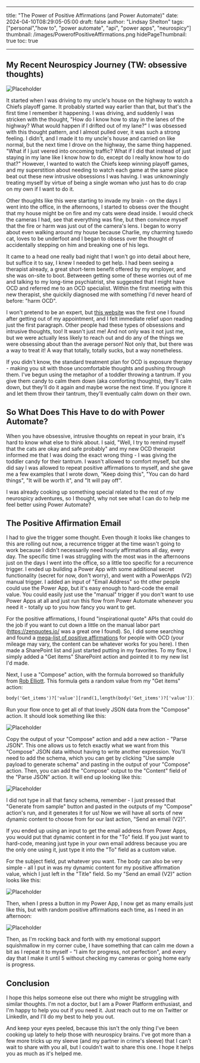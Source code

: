 <!-- Google tag (gtag.js) -->
<script async src="https://www.googletagmanager.com/gtag/js?id=G-CN3PDT3T20"></script>
<script>
  window.dataLayer = window.dataLayer || [];
  function gtag(){dataLayer.push(arguments);}
  gtag('js', new Date());

  gtag('config', 'G-CN3PDT3T20');
</script>

---
title: "The Power of Positive Affirmations (and Power Automate)"
date: 2024-04-10T08:29:05-05:00
draft: false
author: "Lindsay Shelton"
tags: ["personal","how to", "power automate", "api", "power apps", "neurospicy"]
thumbnail: /images/PowerofPositiveAffirmations.png
hidePageThumbnail: true
toc: true

---

## My Recent Neurospicy Journey (TW: obsessive thoughts)

![Placeholder](/images/PowerofPositiveAffirmations.png)

It started when I was driving to my uncle's house on the highway to watch a Chiefs playoff game.  It probably started way earlier than that, but that's the first time I remember it happening.  I was driving, and suddenly I was stricken with the thought, "How do I know how to stay in the lanes of the highway?  What would happen if I drifted out of my lane?"  I was obsessed with this thought pattern, and I almost pulled over, it was such a strong feeling.  I didn't, and I made it to my uncle's house and carried on like normal, but the next time I drove on the highway, the same thing happened.  "What if I just veered into oncoming traffic?  What if I did that instead of just staying in my lane like I know how to do, except do I really know how to do that?"  However, I wanted to watch the Chiefs keep winning playoff games, and my superstition about needing to watch each game at the same place beat out these new intrusive obsessions I was having.  I was unknowningly treating myself by virtue of being a single woman who just has to do crap on my own if I want to do it.

Other thoughts like this were starting to invade my brain - on the days I went into the office, in the afternoons, I started to obsess over the thought that my house might be on fire and my cats were dead inside.  I would check the cameras I had, see that everything was fine, but then convince myself that the fire or harm was just out of the camera's lens.  I began to worry about even walking around my house because Charlie, my charming tuxedo cat, loves to be underfoot and I began to obsess over the thought of accidentally stepping on him and breaking one of his legs.

It came to a head one really bad night that I won't go into detail about here, but suffice it to say, I knew I needed to get help.  I had been seeing a therapist already, a great short-term benefit offered by my employer, and she was on-site to boot.  Betweeen getting some of these worries out of me and talking to my long-time psychiatrist, she suggested that I might have OCD and referred me to an OCD specialist.  Within the first meeting with this new therapist, she quickily diagnosed me with something I'd never heard of before: "harm OCD".

I won't pretend to be an expert, but <a href="https://www.treatmyocd.com/blog/what-is-harm-ocd-guide-to-ocd-subtype">this website</a> was the first one I found after getting out of my appointment, and I felt immediate relief upon reading just the first paragraph.  Other people had these types of obsessions and intrusive thoughts, too!  It wasn't just me!  And not only was it not just me, but we were actually less likely to reach out and do any of the things we were obsessing about than the average person!  Not only that, but there was a way to treat it!  A way that totally, totally sucks, but a way nonetheless.

If you didn't know, the standard treatment plan for OCD is exposure therapy - making you sit with those uncomfortable thoughts and pushing through them.  I've begun using the metaphor of a toddler throwing a tantrum.  If you give them candy to calm them down (aka comforting thoughts), they'll calm down, but they'll do it again and maybe worse the next time.  If you ignore it and let them throw their tantrum, they'll eventually calm down on their own.

## So What Does This Have to do with Power Automate?

When you have obsessive, intrusive thoughts on repeat in your brain, it's hard to know what else to think about.  I said, "Well, I try to remind myself that the cats are okay and safe probably" and my new OCD therapist informed me that I was doing the exact wrong thing - I was giving the toddler candy for their tantrum.  I wasn't allowed to comfort myself, but she did say I was allowed to repeat positive affirmations to myself, and she gave me a few examples that I wrote down, "Keep doing this", "You can do hard things", "It will be worth it", and "It will pay off".

I was already cooking up something special related to the rest of my neurospicy adventures, so I thought, why not see what I can do to help me feel better using Power Automate?

## The Positive Affirmation Email

I had to give the trigger some thought.  Even though it looks like changes to this are rolling out now, a recurrence trigger at the time wasn't going to work because I didn't necessarily need hourly affirmations all day, every day.  The specific time I was struggling with the most was in the afternoons just on the days I went into the office, so a little too specific for a recurrence trigger.  I ended up building a Power App with some additional secret functionality (secret for now, don't worry), and went with a PowerApps (V2) manual trigger.  I added an input of "Email Address" so tht other people could use the Power App, but it's easy enough to hard-code the email value.  You could easily just use the "manual" trigger if you don't want to use Power Apps at all and just run this flow from Power Automate whenever you need it - totally up to you how fancy you want to get.

For the positive affirmations, I found "inspirational quote" APIs that could do the job if you want to cut down a little on the manual labor part (https://zenquotes.io/ was a great one I found).  So, I did some searching and found a <a href="https://www.happierhuman.com/affirmations-intrusive-thoughts/">mega-list of positive affirmations</a> for people with OCD (your mileage may vary, the content can be whatever works for you here).  I then made a SharePoint list and just started putting in my favorites.  To my flow, I simply added a "Get items" SharePoint action and pointed it to my new list I'd made.

Next, I  use a "Compose" action, with the formula borrowed so thankfully from <a href="https://powerusers.microsoft.com/t5/Power-Automate-Cookbook/Get-a-random-item-from-a-SharePoint-list/td-p/462817">Rob Elliott</a>.  This formula gets a random value from my "Get items" action:

```html
body('Get_items')?['value'][rand(1,length(body('Get_items')?['value']))]
````

Run your flow once to get all of that lovely JSON data from the "Compose" action.  It should look something like this:

![Placeholder](/images/the_power_of_positive_affirmations_and_power_automate1.png)

Copy the output of your "Compose" action and add a new action - "Parse JSON".  This one allows us to fetch exactly what we want from this "Compose" JSON data without having to write another expression.  You'll need to add the schema, which you can get by clicking "Use sample payload to generate schema" and pasting in the output of your "Compose" action.  Then, you can add the "Compose" output to the "Content" field of the "Parse JSON" action.  It will end up looking like this:

![Placeholder](/images/the_power_of_positive_affirmations_and_power_automate2.png)

I did not type in all that fancy schema, remember - I just pressed that "Generate from sample" button and pasted in the outputs of my "Compose" action's run, and it generates it for us!  Now we will have all sorts of new dynamic content to choose from for our last action, "Send an email (V2)".

If you ended up using an input to get the email address from Power Apps, you would put that dynamic content in for the "To" field.  If you just want to hard-code, meaning just type in your own email address because you are the only one using it, just type it into the "To" field as a custom value.

For the subject field, put whatever you want.  The body can also be very simple - all I put in was my dynamic content for my positive affirmation value, which I just left in the "Title" field.  So my "Send an email (V2)" action looks like this:

![Placeholder](/images/the_power_of_positive_affirmations_and_power_automate3.png)

Then, when I press a button in my Power App, I now get as many emails just like this, but with random positive affirmations each time, as I need in an afternoon:

![Placeholder](/images/the_power_of_positive_affirmations_and_power_automate4.png)

Then, as I'm rocking back and forth with my emotional support squishmallow in my corner cube, I have something that can calm me down a bit as I repeat it to myself - "I aim for progress, not perfection", and every day that I make it until 5 without checking my cameras or going home early is progress.

## Conclusion

I hope this helps someone else out there who might be struggling with similar thoughts.  I'm not a doctor, but I am a Power Platform enthusiast, and I'm happy to help you out if you need it.  Just reach out to me on Twitter or LinkedIn, and I'll do my best to help you out.

And keep your eyes peeled, because this isn't the only thing I've been cooking up lately to help those with neurospicy brains.  I've got more than a few more tricks up my sleeve (and my partner in crime's sleeve) that I can't wait to share with you all, but I couldn't wait to share this one.  I hope it helps you as much as it's helped me.

<!-- Google tag (gtag.js) -->
<script async src="https://www.googletagmanager.com/gtag/js?id=G-CN3PDT3T20"></script>
<script>
  window.dataLayer = window.dataLayer || [];
  function gtag(){dataLayer.push(arguments);}
  gtag('js', new Date());

  gtag('config', 'G-CN3PDT3T20');
</script>